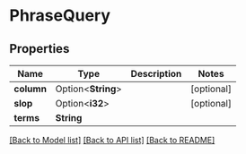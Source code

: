# PhraseQuery

## Properties

Name | Type | Description | Notes
------------ | ------------- | ------------- | -------------
**column** | Option<**String**> |  | [optional]
**slop** | Option<**i32**> |  | [optional]
**terms** | **String** |  | 

[[Back to Model list]](../README.md#documentation-for-models) [[Back to API list]](../README.md#documentation-for-api-endpoints) [[Back to README]](../README.md)


